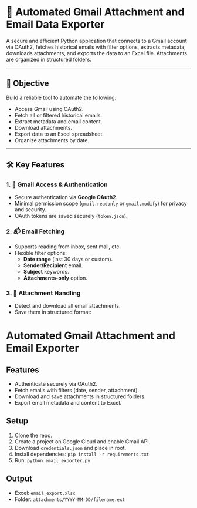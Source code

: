 
# 📧 Automated Gmail Attachment and Email Data Exporter

A secure and efficient Python application that connects to a Gmail account via OAuth2, fetches historical emails with filter options, extracts metadata, downloads attachments, and exports the data to an Excel file. Attachments are organized in structured folders.

---

## 🎯 Objective

Build a reliable tool to automate the following:
- Access Gmail using OAuth2.
- Fetch all or filtered historical emails.
- Extract metadata and email content.
- Download attachments.
- Export data to an Excel spreadsheet.
- Organize attachments by date.

---

## 🛠️ Key Features

### 1. 🔐 Gmail Access & Authentication
- Secure authentication via **Google OAuth2**.
- Minimal permission scope (`gmail.readonly` or `gmail.modify`) for privacy and security.
- OAuth tokens are saved securely (`token.json`).

### 2. 📬 Email Fetching
- Supports reading from inbox, sent mail, etc.
- Flexible filter options:
  - **Date range** (last 30 days or custom).
  - **Sender/Recipient** email.
  - **Subject** keywords.
  - **Attachments-only** option.

### 3. 📎 Attachment Handling
- Detect and download all email attachments.
- Save them in structured format:


# Automated Gmail Attachment and Email Exporter

## Features
- Authenticate securely via OAuth2.
- Fetch emails with filters (date, sender, attachment).
- Download and save attachments in structured folders.
- Export email metadata and content to Excel.

## Setup
1. Clone the repo.
2. Create a project on Google Cloud and enable Gmail API.
3. Download `credentials.json` and place in root.
4. Install dependencies: `pip install -r requirements.txt`
5. Run: `python email_exporter.py`

## Output
- Excel: `email_export.xlsx`
- Folder: `attachments/YYYY-MM-DD/filename.ext`
